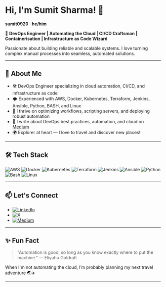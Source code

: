 # Hi, I'm Sumit Sharma! 👋

**sumit0920 · he/him**

🚀 **DevOps Engineer | Automating the Cloud | CI/CD Craftsman | Containerisation | Infrastructure as Code Wizard**
  
Passionate about building reliable and scalable systems. I love turning complex manual processes into seamless, automated solutions.

---

## 💼 About Me

- 🛠️ DevOps Engineer specializing in cloud automation, CI/CD, and infrastructure as code
- 🌩️ Experienced with AWS, Docker, Kubernetes, Terraform, Jenkins, Ansible, Python, BASH, and Linux
- 🔁 I thrive on optimizing workflows, scripting servers, and deploying robust automation
- 📝 I write about DevOps best practices, automation, and cloud on [Medium](https://medium.com/@devopswithsumit)
- 🌍 Explorer at heart — I love to travel and discover new places!

---

## 🛠️ Tech Stack

![AWS](https://img.shields.io/badge/AWS-232F3E?style=flat&logo=amazon-aws&logoColor=white)
![Docker](https://img.shields.io/badge/Docker-2496ED?style=flat&logo=docker&logoColor=white)
![Kubernetes](https://img.shields.io/badge/Kubernetes-326CE5?style=flat&logo=kubernetes&logoColor=white)
![Terraform](https://img.shields.io/badge/Terraform-7B42BC?style=flat&logo=terraform&logoColor=white)
![Jenkins](https://img.shields.io/badge/Jenkins-D24939?style=flat&logo=jenkins&logoColor=white)
![Ansible](https://img.shields.io/badge/Ansible-EE0000?style=flat&logo=ansible&logoColor=white)
![Python](https://img.shields.io/badge/Python-3776AB?style=flat&logo=python&logoColor=white)
![Bash](https://img.shields.io/badge/Bash-4EAA25?style=flat&logo=gnubash&logoColor=white)
![Linux](https://img.shields.io/badge/Linux-FCC624?style=flat&logo=linux&logoColor=black)

---

## 📫 Let's Connect

- [![LinkedIn](https://img.shields.io/badge/LinkedIn-0A66C2?style=flat&logo=linkedin&logoColor=white)](https://www.linkedin.com/in/sumitsharma-ss/)
- [![X](https://img.shields.io/badge/X-black?style=flat&logo=twitter&logoColor=white)](https://x.com/sumitsharma_95)
- [![Medium](https://img.shields.io/badge/Medium-12100E?style=flat&logo=medium&logoColor=white)](https://medium.com/@devopswithsumit)

---

## ✨ Fun Fact

> “Automation is good, so long as you know exactly where to put the machine.” — Eliyahu Goldratt

When I'm not automating the cloud, I’m probably planning my next travel adventure 🌏✈️

---

<!--
**sumit0920/sumit0920** is a ✨ special ✨ repository because its README.md (this file) appears on your GitHub profile.
-->
